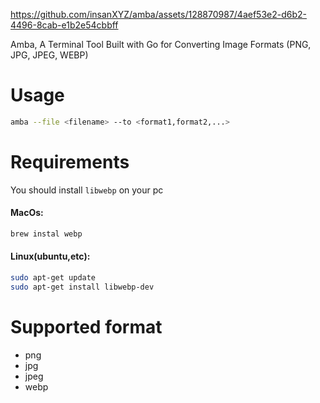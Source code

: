 https://github.com/insanXYZ/amba/assets/128870987/4aef53e2-d6b2-4496-8cab-e1b2e54cbbff


Amba, A Terminal Tool Built with Go for Converting Image Formats (PNG, JPG, JPEG, WEBP)

# Usage
```sh
amba --file <filename> --to <format1,format2,...>
```

# Requirements

You should install ``libwebp`` on your pc

#### MacOs:
```sh
brew instal webp
```

#### Linux(ubuntu,etc):
```sh
sudo apt-get update
sudo apt-get install libwebp-dev
```

# Supported format
- png
- jpg
- jpeg
- webp
